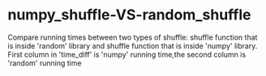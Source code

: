 # numpy_shuffle-VS-random_shuffle
Compare running times between two types of shuffle: shuffle function that is inside 'random' library and shuffle function that is inside 'numpy' library.
First column in 'time_diff' is 'numpy' running time,the second column is 'random' running time
